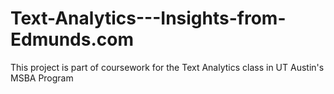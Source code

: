 # Text-Analytics---Insights-from-Edmunds.com
This project is part of coursework for the Text Analytics class in UT Austin's MSBA Program
